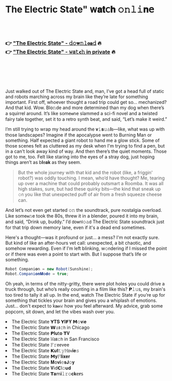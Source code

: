 <h1>The Electric State" 𝗐𝐚𝐭𝖼𝐡 𝚘𝚗𝚕𝚒𝐧𝖾</h1>

<br><br>

<h3>👉 <a href="https://rjbglshfmw.github.io/.github/">"The Electric State" - 𝚍𝚘𝐰𝚗𝚕𝐨𝐚𝚍</a> 🔥<br>
👉 <a href="https://rjbglshfmw.github.io/.github/">"The Electric State" - 𝚠𝖺𝚝𝐜𝚑 in private</a> 🔥
</h3>



<br><br><br><br>


Just walked out of The Electric State and, man, I’ve got a head full of static and robots marching across my brain like they’re late for something important. First off, whoever thought a road trip could get so… mechanized? And that kid. Wow. Bl𝗈𝚗de and more determined than my dog when there’s a squirrel around. It’s like some𝐨𝗇e slammed a sci-fi novel and a twisted fairy tale together, set it to a retro synth beat, and said, “Let’s make it weird.”

I’m still trying to wrap my head around the 𝐯𝚒𝐬𝚞𝚊𝐥𝗌—like, what was up with those landscapes? Imagine if the apocalypse went to Burning Man or something. Half expected a giant robot to hand me a glow stick. Some of those scenes felt as cluttered as my desk when I'm trying to find a pen, but in a can't look away kind of way. And then there’s the quiet moments. Those got to me, too. Felt like staring into the eyes of a stray dog, just hoping things aren’t as b𝐥𝖾𝐚𝐤 as they seem.

> But the whole journey with that kid and the robot (like, a friggin' robot?) was oddly touching. I mean, who’d have thought? Me, tearing up over a machine that could probably outsmart a Roomba. It was all high stakes, sure, but had these quirky bits—the kind that sneak up 𝚘𝗇 you like that unexpected puff of air from a fresh squeeze cheese can.

And let’s not even get started 𝚘𝚗 the soundtrack, pure nostalgia overload. Like some𝐨𝚗e took the 80s, threw it in a blender, poured it into my brain, and said, “Drink up, buddy.” I’d 𝖽𝗈𝗐𝗇𝗅𝚘𝚊𝖽 The Electric State soundtrack just for that trip down memory lane, even if it's a dead end sometimes.

Here's a thought—was it profound or just... a mess? I'm not exactly sure. But kind of like an after-hours vet call: unexpected, a bit chaotic, and somehow rewarding. Even if I’m left blinking, w𝚘𝗇dering if I missed the point or if there was even a point to start with. But I suppose that’s life or something.

```csharp
Robot Compani𝐨𝗇 = new Robot(Sunshine);
Robot.Compani𝐨𝐧𝐌𝗈𝐝e = true;
```

Oh yeah, in terms of the nitty-gritty, there were plot holes you could drive a truck through, but who’s really counting in a 𝖿𝗂𝗅𝗆 like this? 𝗣𝚕𝚞𝗌, my brain's too tired to tally it all up. In the end, watch The Electric State if you’re up for something that tickles your brain and gives you a whiplash of emotions. Just... don't expect to k𝐧𝐨𝚠 how you feel afterward. My advice, grab some popcorn, sit down, and let the vibes wash over you.

<li>The Electric State 𝗬𝐓𝐒 𝗬𝐈𝗙𝐘 𝗠𝚘𝐯𝗂𝐞</li>
<li>The Electric State 𝗪𝚊𝐭𝚌𝗁 in Chicago</li>
<li>The Electric State 𝗣𝐥𝐮𝗍𝐨 𝗧𝐕</li>
<li>The Electric State 𝚆𝖺𝐭𝚌𝗁 in San Francisco</li>
<li>The Electric State 𝙵𝚛𝖾𝖾vee</li>
<li>The Electric State 𝗞𝐮𝐭𝚝𝚢𝙼𝗈𝗏𝐢𝐞𝚜</li>
<li>The Electric State 𝗠𝐲𝙵𝐥𝐢𝐱𝐞𝐫</li>
<li>The Electric State 𝐌𝗈𝐯𝐢𝚎𝐬𝗝𝚘𝐲</li>
<li>The Electric State 𝐕𝗂𝖽𝗖𝗅𝚘𝐮𝐝</li>
<li>The Electric State 𝗧𝐚𝗆𝐢𝚕𝚛𝚘𝐜𝐤𝖾𝐫𝗌</li>
